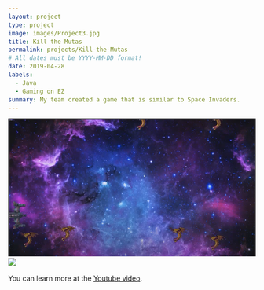 ```yaml
---
layout: project
type: project
image: images/Project3.jpg
title: Kill the Mutas
permalink: projects/Kill-the-Mutas
# All dates must be YYYY-MM-DD format!
date: 2019-04-28
labels:
  - Java
  - Gaming on EZ
summary: My team created a game that is similar to Space Invaders.
---
```


<div class="ui small rounded images">
  <img class="ui image" src="../images/Project3.png">
  <img class="ui image" src="../images/Project3#1.png">
</div>



You can learn more at the [Youtube video](https://www.youtube.com/watch?v=WgVMzIvhTlM&feature=youtu.be).



